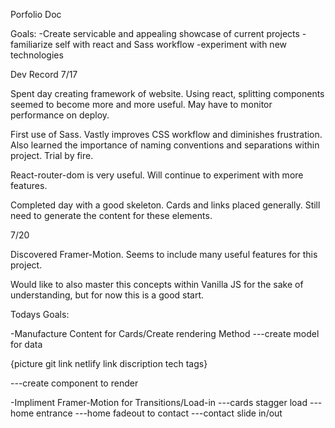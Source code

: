 Porfolio Doc

Goals:
-Create servicable and appealing showcase of current projects
-familiarize self with react and Sass workflow
-experiment with new technologies

Dev Record
 7/17

Spent day creating framework of website. Using react, splitting components seemed to become more and more useful. May have to monitor performance on deploy.

First use of Sass. Vastly improves CSS workflow and diminishes frustration. Also learned the importance of naming conventions and separations within project. Trial by fire.

React-router-dom is very useful. Will continue to experiment with more features.

Completed day with a good skeleton. Cards and links placed generally. Still need to generate the content for these elements.

7/20

Discovered Framer-Motion. Seems to include many useful features for this project.

Would like to also master this concepts within Vanilla JS for the sake of understanding, but for now this is a good start. 

Todays Goals:

-Manufacture Content for Cards/Create rendering Method
---create model for data

{picture
git link
netlify link
discription
tech tags}

---create component to render

-Impliment Framer-Motion for Transitions/Load-in
---cards stagger load
---home entrance
---home fadeout to contact
---contact slide in/out